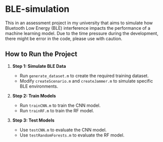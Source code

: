 # BLE-simulation
This in an assessment project in my university that aims to simulate how Bluetooth Low Energy (BLE) interference impacts the performance of a machine learning model. Due to the time pressure during the development, there might be error in the code, please use with caution.

## **How to Run the Project**

1. **Step 1: Simulate BLE Data**
   - Run `generate_dataset.m` to create the required training dataset.
   - Modify `createScenario.m` and `createJammer.m` to simulate specific BLE environments.

2. **Step 2: Train Models**
   - Run `trainCNN.m` to train the CNN model.
   - Run `trainRF.m` to train the RF model.

3. **Step 3: Test Models**
   - Use `testCNN.m` to evaluate the CNN model.
   - Use `testRandomForests.m` to evaluate the RF model.

